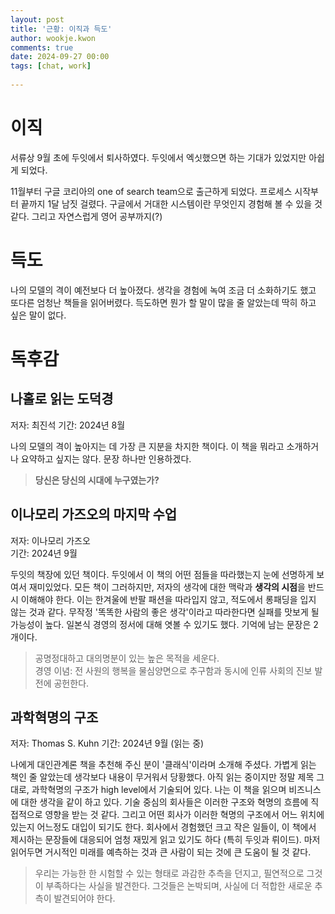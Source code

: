 ```yaml
---  
layout: post  
title: '근황: 이직과 득도'  
author: wookje.kwon  
comments: true  
date: 2024-09-27 00:00  
tags: [chat, work]  
  
---  
```


# 이직

서류상 9월 초에 두잇에서 퇴사하였다. 두잇에서 엑싯했으면 하는 기대가 있었지만 아쉽게 되었다.  

11월부터 구글 코리아의 one of search team으로 출근하게 되었다. 프로세스 시작부터 끝까지 1달 남짓 걸렸다. 구글에서 거대한 시스템이란 무엇인지 경험해 볼 수 있을 것 같다. 그리고 자연스럽게 영어 공부까지(?)  

# 득도

나의 모델의 격이 예전보다 더 높아졌다. 생각을 경험에 녹여 조금 더 소화하기도 했고 또다른 엄청난 책들을 읽어버렸다. 득도하면 뭔가 할 말이 많을 줄 알았는데 딱히 하고 싶은 말이 없다.  

# 독후감

## 나홀로 읽는 도덕경

저자: 최진석
기간: 2024년 8월

나의 모델의 격이 높아지는 데 가장 큰 지분을 차지한 책이다. 이 책을 뭐라고 소개하거나 요약하고 싶지는 않다. 문장 하나만 인용하겠다.

> **당신은 당신의 시대에 누구였는가?**

## 이나모리 가즈오의 마지막 수업

저자: 이나모리 가즈오  
기간: 2024년 9월  

두잇의 책장에 있던 책이다. 두잇에서 이 책의 어떤 점들을 따라했는지 눈에 선명하게 보여서 재미있었다. 모든 책이 그러하지만, 저자의 생각에 대한 맥락과 **생각의 시점**을 반드시 이해해야 한다. 이는 한겨울에 반팔 패션을 따라입지 않고, 적도에서 롱패딩을 입지 않는 것과 같다. 무작정 '똑똑한 사람의 좋은 생각'이라고 따라한다면 실패를 맛보게 될 가능성이 높다. 일본식 경영의 정서에 대해 엿볼 수 있기도 했다. 기억에 남는 문장은 2개이다.  

> 공명정대하고 대의명분이 있는 높은 목적을 세운다.  
> 경영 이념: 전 사원의 행복을 물심양면으로 추구함과 동시에 인류 사회의 진보 발전에 공헌한다.


## 과학혁명의 구조

저자: Thomas S. Kuhn
기간: 2024년 9월 (읽는 중)

나에게 대인관계론 책을 추천해 주신 분이 '클래식'이라며 소개해 주셨다. 가볍게 읽는 책인 줄 알았는데 생각보다 내용이 무거워서 당황했다. 아직 읽는 중이지만 정말 제목 그대로, 과학혁명의 구조가 high level에서 기술되어 있다. 나는 이 책을 읽으며 비즈니스에 대한 생각을 같이 하고 있다. 기술 중심의 회사들은 이러한 구조와 혁명의 흐름에 직접적으로 영향을 받는 것 같다. 그리고 어떤 회사가 이러한 혁명의 구조에서 어느 위치에 있는지 어느정도 대입이 되기도 한다. 회사에서 경험했던 크고 작은 일들이, 이 책에서 제시하는 문장들에 대응되어 엄청 재밌게 읽고 있기도 하다 (특히 두잇과 뤼이드). 마저 읽어두면 거시적인 미래를 예측하는 것과 큰 사람이 되는 것에 큰 도움이 될 것 같다.  

> 우리는 가능한 한 시험할 수 있는 형태로 과감한 추측을 던지고, 필연적으로 그것이 부족하다는 사실을 발견한다. 그것들은 논박되며, 사실에 더 적합한 새로운 추측이 발견되어야 한다.